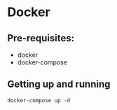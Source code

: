 # Docker

## Pre-requisites:

- docker
- docker-compose

## Getting up and running

```
docker-compose up -d
```
